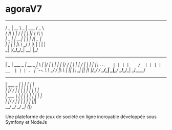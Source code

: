 # agoraV7



  ___  _____ ___________  ___                
 / _ \|  __ \  _  | ___ \/ _ \               
/ /_\ \ |  \/ | | | |_/ / /_\ \              
|  _  | | __| | | |    /|  _  |              
| | | | |_\ \ \_/ / |\ \| | | |              
\_| |_/\____/\___/\_| \_\_| |_/              
                                             
                                             
 ___________ _____ _____ _____ _   _  _____  
|  _  | ___ \_   _|  __ \_   _| \ | |/  ___| 
| | | | |_/ / | | | |  \/ | | |  \| |\ `--.  
| | | |    /  | | | | __  | | | . ` | `--. \ 
\ \_/ / |\ \ _| |_| |_\ \_| |_| |\  |/\__/ / 
 \___/\_| \_|\___/ \____/\___/\_| \_/\____/  
                                             
                                             
______ _____ ___________   _ _               
| ___ \_   _|_   _|  ___| | | |              
| |_/ / | |   | | | |_    | | |              
| ___ \ | |   | | |  _|   | | |              
| |_/ / | |   | | | |     |_|_|              
\____/  \_/   \_/ \_|     (_|_)              
                                             
                                             

                                                                                                      


Une plateforme de jeux de société en ligne incroyable développée sous Symfony et NodeJs
